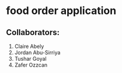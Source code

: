 # food order application

## Collaborators:
1. Claire Abely
2. Jordan Abu-Sirriya
3. Tushar Goyal
4. Zafer Ozzcan

